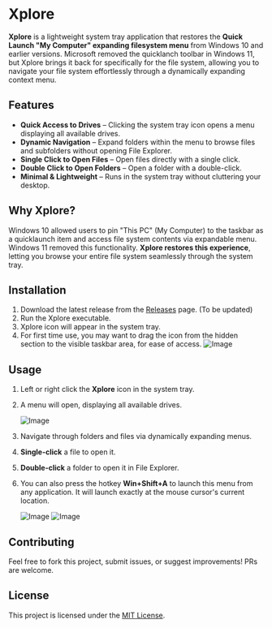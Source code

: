 # Xplore

**Xplore** is a lightweight system tray application that restores the **Quick Launch "My Computer" expanding filesystem menu** from Windows 10 and earlier versions. Microsoft removed the quicklanch toolbar in Windows 11, but Xplore brings it back for specifically for the file system, allowing you to navigate your file system effortlessly through a dynamically expanding context menu.

## Features

- **Quick Access to Drives** – Clicking the system tray icon opens a menu displaying all available drives.  
- **Dynamic Navigation** – Expand folders within the menu to browse files and subfolders without opening File Explorer.  
- **Single Click to Open Files** – Open files directly with a single click.  
- **Double Click to Open Folders** – Open a folder with a double-click.  
- **Minimal & Lightweight** – Runs in the system tray without cluttering your desktop.  

## Why Xplore?

Windows 10 allowed users to pin "This PC" (My Computer) to the taskbar as a quicklaunch item and access file system contents via expandable menu. Windows 11 removed this functionality. **Xplore restores this experience**, letting you browse your entire file system seamlessly through the system tray.

## Installation

1. Download the latest release from the [Releases](https://github.com/your-username/Xplore/releases) page.  (To be updated)
2. Run the Xplore executable.   
3. Xplore icon will appear in the system tray.
4. For first time use, you may want to drag the icon from the hidden section to the visible taskbar area, for ease of access.
![Image](https://github.com/user-attachments/assets/0a4e2cbc-0975-412b-a067-8d5335b9f795) 

## Usage

1. Left or right click the **Xplore** icon in the system tray.  
2. A menu will open, displaying all available drives.

     ![Image](https://github.com/user-attachments/assets/c5bc2ed0-8bfb-4d71-964d-41bc1203d72f)

4. Navigate through folders and files via dynamically expanding menus.  
5. **Single-click** a file to open it.  
6. **Double-click** a folder to open it in File Explorer.
7. You can also press the hotkey **Win+Shift+A** to launch this menu from any application. It will launch exactly at the mouse cursor's current location.

    ![Image](https://github.com/user-attachments/assets/a2e0cf55-5ee7-43e3-9d5c-ba909df0c2d8)
    ![Image](https://github.com/user-attachments/assets/341f5c6a-942c-4cda-bbb9-8825a317dfd7)

## Contributing

Feel free to fork this project, submit issues, or suggest improvements! PRs are welcome.  

## License

This project is licensed under the [MIT License](LICENSE).
